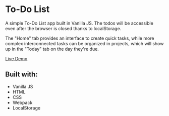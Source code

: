 # To-Do List

A simple To-Do List app built in Vanilla JS. The todos will be accessible even after the browser is closed thanks to localStorage.

The "Home" tab provides an interface to create quick tasks, while more complex interconnected tasks can be organized in projects, which will show up in the "Today" tab on the day they're due.

[Live Demo](https://joshuaobare.github.io/todo-list/)

## Built with:
- Vanilla JS
- HTML
- CSS
- Webpack
- LocalStorage
